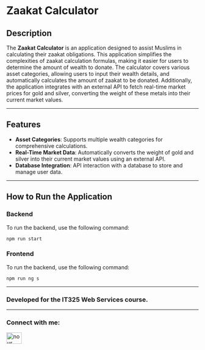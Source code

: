 # Zaakat Calculator

## Description
The **Zaakat Calculator** is an application designed to assist Muslims in calculating their zaakat obligations. This application simplifies the complexities of zaakat calculation formulas, making it easier for users to determine the amount of wealth to donate. 
The calculator covers various asset categories, allowing users to input their wealth details, and automatically calculates the amount of zaakat to be donated. Additionally, the application integrates with an external API to fetch real-time market prices for gold and silver, converting the weight of these metals into their current market values.

---

## Features
- **Asset Categories**: Supports multiple wealth categories for comprehensive calculations.
- **Real-Time Market Data**: Automatically converts the weight of gold and silver into their current market values using an external API.
- **Database Integration**: API interaction with a database to store and manage user data.

---

## How to Run the Application

### Backend
To run the backend, use the following command:
```
npm run start
```
### Frontend
To run the backend, use the following command:
```
npm run ng s 
```

---

### Developed for the IT325 Web Services course.

---

<h3 align="left">Connect with me:</h3>
<p align="left">
<a href="https://www.linkedin.com/in/nour-ghsaier-bb7248221/" target="blank"><img align="center" src="https://raw.githubusercontent.com/rahuldkjain/github-profile-readme-generator/master/src/images/icons/Social/linked-in-alt.svg" alt="nour ghsaier" height="30" width="40" /></a>
</p>
